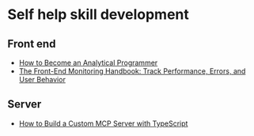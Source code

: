 # Self help skill development 

## Front end
- [How to Become an Analytical Programmer](https://www.freecodecamp.org/news/how-to-become-an-analytical-programmer-compare-five-projects/)
- [The Front-End Monitoring Handbook: Track Performance, Errors, and User Behavior](https://www.freecodecamp.org/news/the-front-end-monitoring-handbook)

## Server
- [How to Build a Custom MCP Server with TypeScript](https://www.freecodecamp.org/news/how-to-build-a-custom-mcp-server-with-typescript-a-handbook-for-developers)
